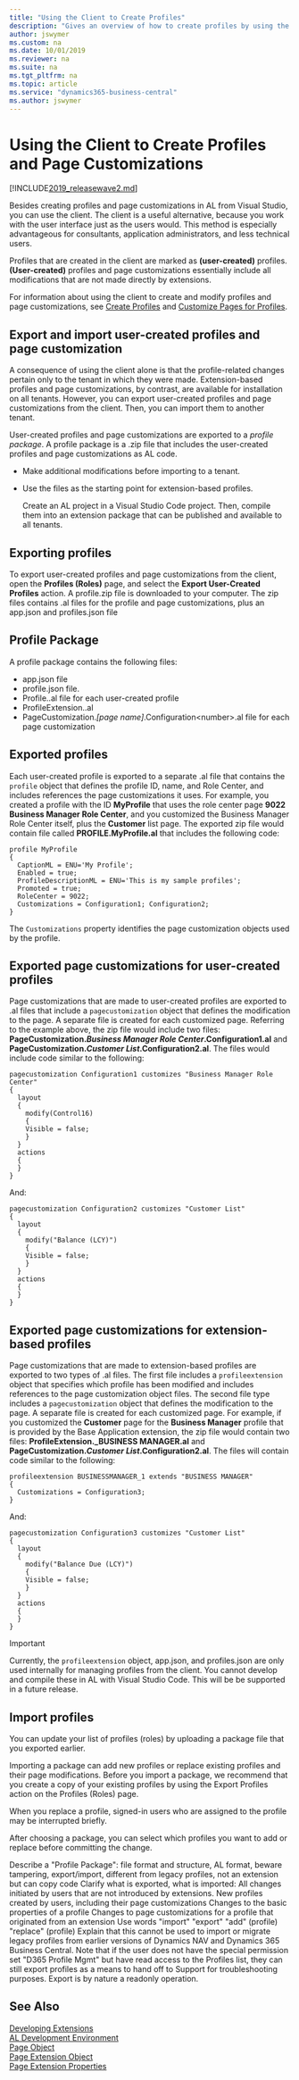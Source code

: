 ```yaml
---
title: "Using the Client to Create Profiles"
description: "Gives an overview of how to create profiles by using the client together with Visual Studio Code."
author: jswymer
ms.custom: na
ms.date: 10/01/2019
ms.reviewer: na
ms.suite: na
ms.tgt_pltfrm: na
ms.topic: article
ms.service: "dynamics365-business-central"
ms.author: jswymer
---
```


# Using the Client to Create Profiles and Page Customizations

[!INCLUDE[2019_releasewave2.md](../includes/2019_releasewave2.md)]

Besides creating profiles and page customizations in AL from Visual Studio, you can use the client. The client is a useful alternative, because you work with the user interface just as the users would. This method is especially advantageous for consultants, application administrators, and less technical users.

Profiles that are created in the client are marked as **\(user-created\)** profiles. **\(User-created\)** profiles and page customizations essentially include all modifications that are not made directly by extensions.

For information about using the client to create and modify profiles and page customizations, see [Create Profiles](/dynamics365/business-central/admin-users-profiles-roles#to-create-a-profile) and [Customize Pages for Profiles](/dynamics365/business-central/ui-personalization-manage).

## Export and import user-created profiles and page customization

A consequence of using the client alone is that the profile-related changes pertain only to the tenant in which they were made. Extension-based profiles and page customizations, by contrast, are available for installation on all tenants. However, you can export user-created profiles and page customizations from the client. Then, you can import them to another tenant.



User-created profiles and page customizations are exported to a *profile package*. A profile package is a .zip file that includes the user-created profiles and page customizations as AL code.

- Make additional modifications before importing to a tenant.

- Use the files as the starting point for extension-based profiles. 

    Create an AL project in a Visual Studio Code project. Then, compile them into an extension package that can be published and available to all tenants.

## Exporting profiles

To export user-created profiles and page customizations from the client, open the **Profiles (Roles)** page, and select the **Export User-Created Profiles** action. A profile.zip file is downloaded to your computer. The zip files contains .al files for the profile and page customizations, plus an app.json and profiles.json file

<!--
However, you can export user-created profiles and page customizations from the client to files (.al type) that contain the changes as AL code. Once you have the files, you can include them in a Visual Studio Code project and compile them into an extension package that can be published and available to all tenants. To export user-cret profiles and page customizations from the client, open the **Profiles (Roles)** page, and select the **Export User-Created Profiles** action. A .zip file is downloaded to your computer. The zip files contains .al files for the profile and page customizations, plus an app.json and profiles.json file.
-->

## Profile Package

A profile package contains the following files:

- app.json file
- profile.json file.
- Profile._<profile ID>_.al file for each user-created profile
- ProfileExtension._<profile ID>_.al 
- PageCustomization._[page name]_.Configuration\<number\>.al file for each page customization


## Exported profiles

Each user-created profile is exported to a separate .al file that contains the `profile` object that defines the profile ID, name, and Role Center, and includes references the page customizations it uses. For example, you created a profile with the ID **MyProfile** that uses the role center page **9022 Business Manager Role Center**, and you customized the Business Manager Role Center itself, plus the **Customer** list page. The exported zip file would contain file called **PROFILE.MyProfile.al** that includes the following code:

```
profile MyProfile
{
  CaptionML = ENU='My Profile';
  Enabled = true;
  ProfileDescriptionML = ENU='This is my sample profiles';
  Promoted = true;
  RoleCenter = 9022;
  Customizations = Configuration1; Configuration2;
}
```

The `Customizations` property identifies the page customization objects used by the profile.

## Exported page customizations for user-created profiles

Page customizations that are made to user-created profiles are exported to .al files that include a `pagecustomization` object that defines the modification to the page. A separate file is created for each customized page. Referring to the example above, the zip file would include two files: **PageCustomization._Business Manager Role Center_.Configuration1.al** and **PageCustomization._Customer List_.Configuration2.al**. The files would include code similar to the following:

```
pagecustomization Configuration1 customizes "Business Manager Role Center"
{
  layout
  {
    modify(Control16)
    {
    Visible = false;
    }
  }
  actions
  {
  }
}
```

And:

```
pagecustomization Configuration2 customizes "Customer List"
{
  layout
  {
    modify("Balance (LCY)")
    {
    Visible = false;
    }
  }
  actions
  {
  }
}
```

## Exported page customizations for extension-based profiles

Page customizations that are made to extension-based profiles are exported to two types of .al files. The first file includes a `profileextension` object that specifies which profile has been modified and includes references to the page customization object files. The second file type includes a `pagecustomization` object that defines the modification to the page. A separate file is created for each customized page. For example, if you customized the **Customer** page for the **Business Manager** profile that is provided by the Base Application extension, the zip file would contain two files: **ProfileExtension._BUSINESS MANAGER.al** and **PageCustomization._Customer List_.Configuration2.al**. The files will contain code similar to the following:

```
profileextension BUSINESSMANAGER_1 extends "BUSINESS MANAGER"
{
  Customizations = Configuration3;
}
```

And:

```
pagecustomization Configuration3 customizes "Customer List"
{
  layout
  {
    modify("Balance Due (LCY)")
    {
    Visible = false;
    }
  }
  actions
  {
  }
}
```

> [!IMPORTANT]
> Currently, the `profileextension` object, app.json, and profiles.json are only used internally for managing profiles from the client. You cannot develop and compile these in AL with Visual Studio Code. This will be be supported in a future release.  

## Import profiles

You can update your list of profiles (roles) by uploading a package file that you exported earlier.

Importing a package can add new profiles or replace existing profiles and their page modifications. Before you import a package, we recommend that you create a copy of your existing profiles by using the Export Profiles action on the Profiles (Roles) page.

When you replace a profile, signed-in users who are assigned to the profile may be interrupted briefly.


After choosing a package, you can select which profiles you want to add or replace before committing the change.


Describe a "Profile Package": file format and structure, AL format, beware tampering, export/import, different from legacy profiles, not an extension but can copy code
Clarify what is exported, what is imported:
All changes initiated by users that are not introduced by extensions.
New profiles created by users, including their page customizations
Changes to the basic properties of a profile
Changes to page customizations for a profile that originated from an extension
Use words "import" "export" "add" (profile) "replace" (profile)
Explain that this cannot be used to import or migrate legacy profiles from earlier versions of Dynamics NAV and Dynamics 365 Business Central.
Note that if the user does not have the special permission set "D365 Profile Mgmt" but have read access to the Profiles list, they can still export profiles as a means to hand off to Support for troubleshooting purposes. Export is by nature a readonly operation.

## See Also
[Developing Extensions](devenv-dev-overview.md)  
[AL Development Environment](devenv-reference-overview.md)  
[Page Object](devenv-page-object.md)  
[Page Extension Object](devenv-page-ext-object.md)  
[Page Extension Properties](properties/devenv-page-property-overview.md)   
